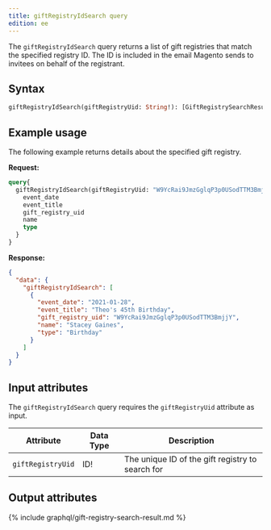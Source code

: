 ```yaml
---
title: giftRegistryIdSearch query
edition: ee   
---
```


The `giftRegistryIdSearch` query returns a list of gift registries that match the specified registry ID. The ID is included in the email Magento sends to invitees on behalf of the registrant.

## Syntax

```graphql
giftRegistryIdSearch(giftRegistryUid: String!): [GiftRegistrySearchResult]
```

## Example usage

The following example returns details about the specified gift registry.

**Request:**

```graphql
query{
  giftRegistryIdSearch(giftRegistryUid: "W9YcRai9JmzGglqP3p0USodTTM3BmjjY"){
    event_date
    event_title
    gift_registry_uid
    name
    type
  }
}
```

**Response:**

```json
{
  "data": {
    "giftRegistryIdSearch": [
      {
        "event_date": "2021-01-28",
        "event_title": "Theo's 45th Birthday",
        "gift_registry_uid": "W9YcRai9JmzGglqP3p0USodTTM3BmjjY",
        "name": "Stacey Gaines",
        "type": "Birthday"
      }
    ]
  }
}
```

## Input attributes

The `giftRegistryIdSearch` query requires the `giftRegistryUid` attribute as input.

Attribute |  Data Type | Description
--- | --- | ---
`giftRegistryUid` | ID! | The unique ID of the gift registry to search for

## Output attributes

{% include graphql/gift-registry-search-result.md %}
